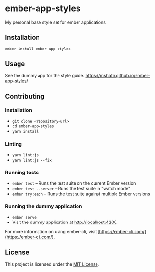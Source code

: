 ember-app-styles
==============================================================================

My personal base style set for ember applications

Installation
------------------------------------------------------------------------------

```
ember install ember-app-styles
```


Usage
------------------------------------------------------------------------------

See the dummy app for the style guide.
https://mshafir.github.io/ember-app-styles/

Contributing
------------------------------------------------------------------------------

### Installation

* `git clone <repository-url>`
* `cd ember-app-styles`
* `yarn install`

### Linting

* `yarn lint:js`
* `yarn lint:js --fix`

### Running tests

* `ember test` – Runs the test suite on the current Ember version
* `ember test --server` – Runs the test suite in "watch mode"
* `ember try:each` – Runs the test suite against multiple Ember versions

### Running the dummy application

* `ember serve`
* Visit the dummy application at [http://localhost:4200](http://localhost:4200).

For more information on using ember-cli, visit [https://ember-cli.com/](https://ember-cli.com/).

License
------------------------------------------------------------------------------

This project is licensed under the [MIT License](LICENSE.md).
